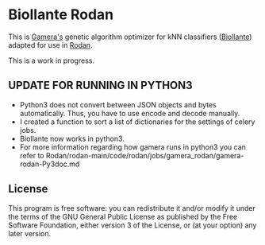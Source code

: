 # Biollante Rodan

This is [Gamera's](https://gamera.informatik.hsnr.de/) genetic algorithm optimizer for kNN classifiers ([Biollante](https://gamera.informatik.hsnr.de/docs/gamera-docs/ga_optimization.html#user-interface-biollante)) adapted for use in [Rodan](http://ddmal.music.mcgill.ca/Rodan/).

This is a work in progress.

## UPDATE FOR RUNNING IN PYTHON3
- Python3 does not convert between JSON objects and bytes automatically. Thus, you have to use encode and decode manually. 
- I created a function to sort a list of dictionaries for the settings of celery jobs. 
- Biollante now works in python3.
- For more information regarding how gamera runs in python3 you can refer to Rodan/rodan-main/code/rodan/jobs/gamera_rodan/gamera-rodan-Py3doc.md


## License

This program is free software: you can redistribute it and/or modify it under the terms of the GNU General Public License as published by the Free Software Foundation, either version 3 of the License, or (at your option) any later version.
